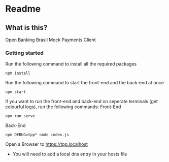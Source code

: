 # Readme

## What is this?

Open Banking Brasil Mock Payments Client

### Getting started
Run the following command to install all the required packages
```
npm install
```

Run the following command to start the front-end and the back-end at once
```
npm start
```

If you want to run the front-end and back-end on seperate terminals (get colourful logs), run the following commands:
Front-End
```
npm run serve
```

Back-End
```
npm DEBUG=tpp* node index.js
```

Open a Browser to <https://tpp.localhost>

- You will need to add a local dns entry in your hosts file
